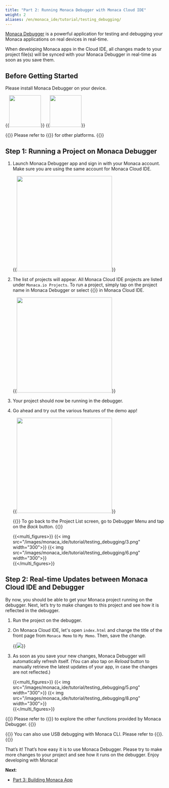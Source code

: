 ```yaml
---
title: "Part 2: Running Monaca Debugger with Monaca Cloud IDE"
weight: 2
aliases: /en/monaca_ide/tutorial/testing_debugging/
---
```


[Monaca Debugger](/en/products_guide/debugger/) is a powerful
application for testing and debugging your Monaca applications on real
devices in real-time.

When developing Monaca apps in the Cloud IDE, all changes made to your project file(s) will be synced with your Monaca Debugger in real-time as soon as you save them. 

## Before Getting Started

Please install Monaca Debugger on your device.

{{<img src="/images/monaca_ide/tutorial/testing_debugging/App_Store.jpg" width="100" link="https://itunes.apple.com/us/app/monaca/id550941371?mt=8">}}
{{<img src="/images/monaca_ide/tutorial/testing_debugging/Google_play.png" width="100" link="https://play.google.com/store/apps/details?id=mobi.monaca.debugger&hl=en">}}


{{<note>}}
    Please refer to {{<link href="/en/products_guide/debugger/installation/" title="Monaca Debugger Installation">}} for other platforms.
{{</note>}}

## Step 1: Running a Project on Monaca Debugger

1. Launch Monaca Debugger app and sign in with your Monaca account. Make sure you are using the same account for Monaca Cloud IDE.

    {{<img src="/images/monaca_ide/tutorial/testing_debugging/1.png" width="300">}}

2. The list of projects will appear. All Monaca Cloud IDE projects are listed under `Monaca.io Projects`. To run a project, simply tap on the project name in Monaca Debugger or select {{<guilabel name="Run on Device">}} in Monaca Cloud IDE.

    {{<img src="/images/monaca_ide/tutorial/testing_debugging/2.png" width="300">}}

3. Your project should now be running in the debugger. 

4. Go ahead and try out the various features of the demo app!  

    {{<img src="/images/monaca_ide/tutorial/testing_debugging/4.png" width="300">}}

    {{<note>}}
    To go back to the Project List screen, go to Debugger Menu and tap on the <i>Back</i> button.
    {{</note>}} 

    {{<multi_figures>}}
        {{< img src="/images/monaca_ide/tutorial/testing_debugging/3.png" width="300">}}
        {{< img src="/images/monaca_ide/tutorial/testing_debugging/6.png" width="300">}}  
    {{</multi_figures>}}

    

## Step 2: Real-time Updates between Monaca Cloud IDE and Debugger

By now, you should be able to get your Monaca project running on the debugger. Next, let’s try to make changes to this project and see how it is reflected in the debugger.  


1. Run the project on the debugger.

2. On Monaca Cloud IDE, let's open `index.html` and change the title of the front page from `Monaca Memo` to `My Memo`. Then, save the change.

    {{<img src="/images/monaca_ide/tutorial/testing_debugging/7.png" >}}

3. As soon as you save your new changes, Monaca Debugger will automatically refresh itself. (You can also tap on *Reload* button to manually retrieve the latest updates of your app, in case the changes are not reflected.) 

    {{<multi_figures>}}
        {{< img src="/images/monaca_ide/tutorial/testing_debugging/5.png" width="300">}}
        {{< img src="/images/monaca_ide/tutorial/testing_debugging/8.png" width="300">}}  
    {{</multi_figures>}}

{{<note>}}
    Please refer to {{<link href="/en/products_guide/debugger/features/" title="Debugger Functionalities">}} to explore the other functions provided by Monaca Debugger.
{{</note>}}

{{<note>}}
    You can also use USB debugging with Monaca CLI. Please refer to {{<link title="USB Debugging with Monaca" href="/en/products_guide/debugger/debug/#monaca-debugger-with-monaca-local-development-tools">}}.
{{</note>}}

That’s it! That’s how easy it is to use Monaca Debugger. Please try to make more changes to your project and see how it runs on the debugger. Enjoy developing with Monaca!

**Next**: 

- [Part 3: Building Monaca App](../building_app/)
